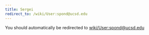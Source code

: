 ```yaml
---
title: Sergei
redirect_to: /wiki/User:spond@ucsd.edu
---
```


You should automatically be redirected to [wiki/User:spond@ucsd.edu](User:spond@ucsd.edu)
